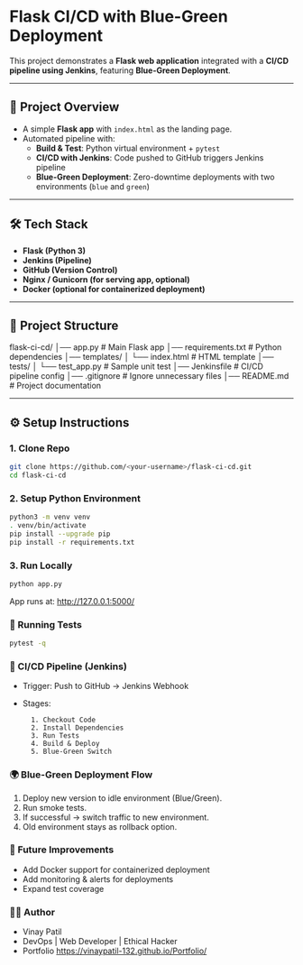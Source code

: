 # Flask CI/CD with Blue-Green Deployment

This project demonstrates a **Flask web application** integrated with a **CI/CD pipeline using Jenkins**, featuring **Blue-Green Deployment**.

---

## 🚀 Project Overview
- A simple **Flask app** with `index.html` as the landing page.
- Automated pipeline with:
  - **Build & Test**: Python virtual environment + `pytest`
  - **CI/CD with Jenkins**: Code pushed to GitHub triggers Jenkins pipeline
  - **Blue-Green Deployment**: Zero-downtime deployments with two environments (`blue` and `green`)

---

## 🛠️ Tech Stack
- **Flask (Python 3)**
- **Jenkins (Pipeline)**  
- **GitHub (Version Control)**
- **Nginx / Gunicorn (for serving app, optional)**
- **Docker (optional for containerized deployment)**

---

## 📂 Project Structure
flask-ci-cd/
│── app.py # Main Flask app
│── requirements.txt # Python dependencies
│── templates/
│ └── index.html # HTML template
│── tests/
│ └── test_app.py # Sample unit test
│── Jenkinsfile # CI/CD pipeline config
│── .gitignore # Ignore unnecessary files
│── README.md # Project documentation


---

## ⚙️ Setup Instructions

### 1. Clone Repo
```bash
git clone https://github.com/<your-username>/flask-ci-cd.git
cd flask-ci-cd
```
### 2. Setup Python Environment
```bash
python3 -m venv venv
. venv/bin/activate
pip install --upgrade pip
pip install -r requirements.txt
```
### 3. Run Locally
```bash
python app.py
```
App runs at: http://127.0.0.1:5000/
### 🧪 Running Tests
```bash
pytest -q
```
### 🔄 CI/CD Pipeline (Jenkins)

- Trigger: Push to GitHub → Jenkins Webhook

- Stages:

        1. Checkout Code
        2. Install Dependencies
        3. Run Tests
        4. Build & Deploy
        5. Blue-Green Switch
### 🌍 Blue-Green Deployment Flow

1. Deploy new version to idle environment (Blue/Green).
2. Run smoke tests.
3. If successful → switch traffic to new environment.
4. Old environment stays as rollback option.

### 📌 Future Improvements
- Add Docker support for containerized deployment
- Add monitoring & alerts for deployments
- Expand test coverage

### 👨‍💻 Author
- Vinay Patil
- DevOps | Web Developer | Ethical Hacker
- Portfolio https://vinaypatil-132.github.io/Portfolio/
